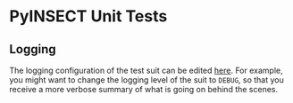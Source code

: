 # PyINSECT Unit Tests

## Logging

The logging configuration of the test suit can be edited [here](/tests/logging.json). For example, you might want to change the logging level of the suit to `DEBUG`, so that you receive a more verbose summary of what is going on behind the scenes.
